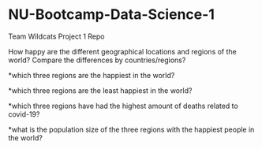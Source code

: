 # NU-Bootcamp-Data-Science-1
Team Wildcats Project 1 Repo

How happy are the different geographical locations and regions of the world? Compare the differences by countries/regions?

*which three regions are the happiest in the world?

*which three regions are the least happiest in the world?

*which three regions have had the highest amount of deaths related to covid-19?

*what is the population size of the three regions with the happiest people in the world?

